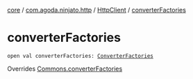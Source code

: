 [core](../../index.md) / [com.agoda.ninjato.http](../index.md) / [HttpClient](index.md) / [converterFactories](./converter-factories.md)

# converterFactories

`open val converterFactories: `[`ConverterFactories`](../../com.agoda.ninjato.converter/-converter-factories/index.md)

Overrides [Commons.converterFactories](../../com.agoda.ninjato.dsl/-commons/converter-factories.md)

